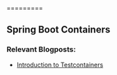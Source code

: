 =========

## Spring Boot Containers


### Relevant Blogposts: 
- [Introduction to Testcontainers](http://muzir.github.io/spring/testing/docker/testcontainers/2019/03/20/Spring-Boot-Testcontainers.html)
